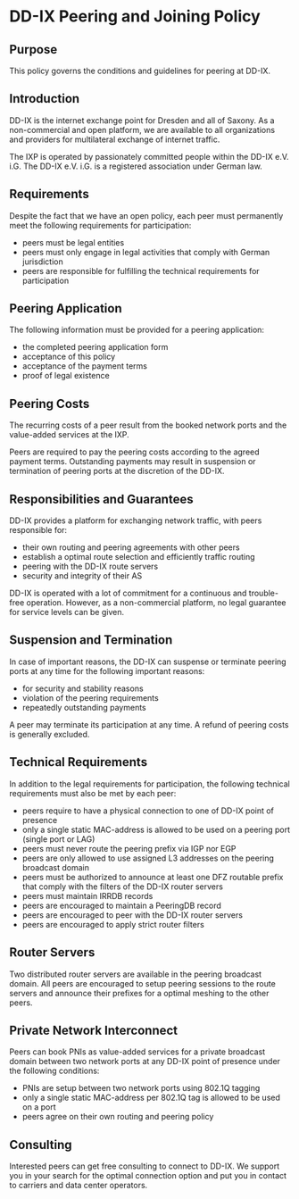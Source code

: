 # DD-IX Peering and Joining Policy


## Purpose

This policy governs the conditions and guidelines for peering at DD-IX.


## Introduction

DD-IX is the internet exchange point for Dresden and all of Saxony. As a
non-commercial and open platform, we are available to all organizations
and providers for multilateral exchange of internet traffic.

The IXP is operated by passionately committed people within the DD-IX e.V. i.G.
The DD-IX e.V. i.G. is a registered association under German law.


## Requirements

Despite the fact that we have an open policy, each peer must permanently meet
the following requirements for participation:

- peers must be legal entities
- peers must only engage in legal activities that comply with German jurisdiction
- peers are responsible for fulfilling the technical requirements for participation

## Peering Application

The following information must be provided for a peering application:

- the completed peering application form
- acceptance of this policy
- acceptance of the payment terms
- proof of legal existence

## Peering Costs

The recurring costs of a peer result from the booked network ports and
the value-added services at the IXP.

Peers are required to pay the peering costs according to the agreed payment
terms. Outstanding payments may result in suspension or termination of peering
ports at the discretion of the DD-IX.


## Responsibilities and Guarantees

DD-IX provides a platform for exchanging network traffic, with peers responsible for:

- their own routing and peering agreements with other peers
- establish a optimal route selection and efficiently traffic routing
- peering with the DD-IX route servers
- security and integrity of their AS

DD-IX is operated with a lot of commitment for a continuous and trouble-free operation.
However, as a non-commercial platform, no legal guarantee for service levels can be given.


## Suspension and Termination

In case of important reasons, the DD-IX can suspense or terminate peering ports
at any time for the following important reasons:

- for security and stability reasons
- violation of the peering requirements
- repeatedly outstanding payments

A peer may terminate its participation at any time. A refund of peering costs is generally excluded.


## Technical Requirements

In addition to the legal requirements for participation, the following
technical requirements must also be met by each peer:

- peers require to have a physical connection to one of DD-IX point of presence
- only a single static MAC-address is allowed to be used on a peering port (single port or LAG)
- peers must never route the peering prefix via IGP nor EGP
- peers are only allowed to use assigned L3 addresses on the peering broadcast domain
- peers must be authorized to announce at least one DFZ routable prefix that comply
  with the filters of the DD-IX router servers
- peers must maintain IRRDB records
- peers are encouraged to maintain a PeeringDB record
- peers are encouraged to peer with the DD-IX router servers
- peers are encouraged to apply strict router filters

## Router Servers

Two distributed router servers are available in the peering broadcast domain.
All peers are encouraged to setup peering sessions to the route servers and
announce their prefixes for a optimal meshing to the other peers.


## Private Network Interconnect

Peers can book PNIs as value-added services for a private broadcast domain
between two network ports at any DD-IX point of presence under the following
conditions:

- PNIs are setup between two network ports using 802.1Q tagging
- only a single static MAC-address per 802.1Q tag is allowed to be used on a port 
- peers agree on their own routing and peering policy

## Consulting

Interested peers can get free consulting to connect to DD-IX. We support you
in your search for the optimal connection option and put you in contact
to carriers and data center operators.
